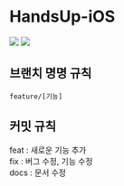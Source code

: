 # HandsUp-iOS

<img src = "https://img.shields.io/badge/iOS-000000?style=for-the-badge&logo=ios&logoColor=white"/> <img src = "https://img.shields.io/badge/Xcode-007ACC?style=for-the-badge&logo=Xcode&logoColor=white"/>

## 브랜치 명명 규칙 
`feature/[기능]`  

## 커밋 규칙 
feat : 새로운 기능 추가  
fix : 버그 수정, 기능 수정  
docs : 문서 수정  
